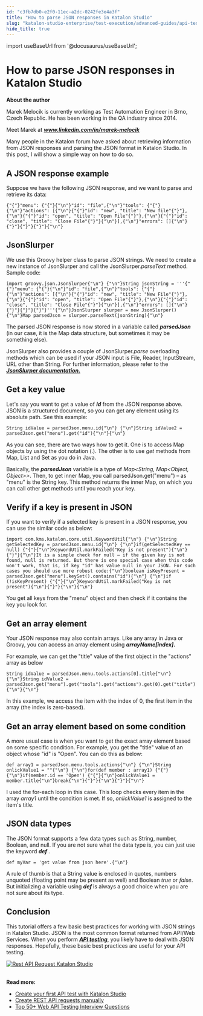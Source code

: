 ```yaml
---
id: "c3fb7db0-e2f0-11ec-a2dc-0242fe3e4a3f"
title: "How to parse JSON responses in Katalon Studio"
slug: "katalon-studio-enterprise/test-execution/advanced-guides/api-testing/how-to-parse-json-responses-in-katalon-studio"
hide_title: true
---
```

import useBaseUrl from '@docusaurus/useBaseUrl';


# <a id="id" class="anchor_top_offset"/><a id="ariaid-title1" class="anchor_top_offset"/>How to parse JSON responses in Katalon Studio

<p xmlns="http://www.w3.org/1999/xhtml" className="p">   <strong className="ph b">About the author</strong> </p> 
<p xmlns="http://www.w3.org/1999/xhtml" className="p">Marek Melocik is currently working as Test Automation Engineer   in Brno, Czech Republic. He has been working in the QA industry   since 2014.</p> 
<p xmlns="http://www.w3.org/1999/xhtml" className="p">Meet Marek at  <strong className="ph b"><em className="ph i"><a className="xref j-external-link" href="https://www.linkedin.com/in/marek-melocik/" target="_blank">www.linkedin.com/in/marek-melocik</a>     </em>   </strong> </p> 
<p xmlns="http://www.w3.org/1999/xhtml" className="p">Many people in the Katalon forum have asked about retrieving information   from JSON responses and parsing the JSON format in Katalon Studio.   In this post, I will show a simple way on how to do so.</p> 

## <a id="id_1" class="anchor_top_offset"/>A JSON response example

<p xmlns="http://www.w3.org/1999/xhtml" className="p">Suppose we have the following JSON response, and we want to   parse and retrieve its data:</p> 
<pre xmlns="http://www.w3.org/1999/xhtml" className="pre codeblock"><code>{"{"}"menu": {"{"}{"\n"}"id": "file",{"\n"}"tools": {"{"}{"\n"}"actions": [{"\n"}{"{"}"id": "new", "title": "New file"{"}"},{"\n"}{"{"}"id": "open", "title": "Open File"{"}"},{"\n"}{"{"}"id": "close", "title": "Close File"{"}"}{"\n"}],{"\n"}"errors": []{"\n"}{"}"}{"}"}{"}"}{"\n"}</code></pre> 

## <a id="id_2" class="anchor_top_offset"/>JsonSlurper

<p xmlns="http://www.w3.org/1999/xhtml" className="p">We use this Groovy helper class to parse JSON strings. We need   to create a new instance of JsonSlurper and call the   JsonSlurper.<em className="ph i">parseText</em> method. Sample code:</p> 
<pre xmlns="http://www.w3.org/1999/xhtml" className="pre codeblock"><code>import groovy.json.JsonSlurper{"\n"} {"\n"}String jsonString = '''{"{"}"menu": {"{"}{"\n"}"id": "file",{"\n"}"tools": {"{"}{"\n"}"actions": [{"\n"}{"{"}"id": "new", "title": "New File"{"}"},{"\n"}{"{"}"id": "open", "title": "Open File"{"}"},{"\n"}{"{"}"id": "close", "title": "Close File"{"}"}{"\n"}],{"\n"}"errors": []{"\n"}{"}"}{"}"}{"}"}'''{"\n"}JsonSlurper slurper = new JsonSlurper(){"\n"}Map parsedJson = slurper.parseText(jsonString){"\n"}</code></pre> 
<p xmlns="http://www.w3.org/1999/xhtml" className="p">The parsed JSON response is now stored in a variable called   <em className="ph i">     <strong className="ph b">parsedJson</strong>   </em> (in our case, it is the Map   data structure, but sometimes it may be something else).</p> 
<p xmlns="http://www.w3.org/1999/xhtml" className="p">JsonSlurper also provides a couple of JsonSlurper.<em className="ph i">parse</em>   overloading methods which can be used if your JSON input is File,   Reader, InputStream, URL other than String. For further   information, please refer to the<a className="xref j-external-link" href="http://docs.groovy-lang.org/next/html/gapi/groovy/json/JsonSlurper.html" target="_blank">     <strong className="ph b"><em className="ph i">JsonSlurper         documentation.</em></strong></a></p> 

## <a id="id_3" class="anchor_top_offset"/>Get a key value

<p xmlns="http://www.w3.org/1999/xhtml" className="p">Let's say you want to get a value of   <em className="ph i">     <strong className="ph b">id</strong>   </em> from the JSON response above. JSON is   a structured document, so you can get any element using its   absolute path. See this example:</p> 
<pre xmlns="http://www.w3.org/1999/xhtml" className="pre codeblock"><code>String idValue = parsedJson.menu.id{"\n"} {"\n"}String idValue2 = parsedJson.get("menu").get("id"){"\n"}{"\n"}</code></pre> 
<p xmlns="http://www.w3.org/1999/xhtml" className="p">As you can see,  there are two ways how to get it. One is   to access Map objects by using the dot notation (.). The other is   to use <em className="ph i">get</em> methods from Map, List and Set as you do in   Java.</p> 
<p xmlns="http://www.w3.org/1999/xhtml" className="p">Basically, the <em className="ph i">     <strong className="ph b">parsedJson</strong>   </em> variable is   a type of <em className="ph i">Map&lt;String, Map&lt;Object, Object&gt;&gt;</em>. Then, to get inner Map, you call   parsedJson.get("menu") – as "menu" is the String key.   This method returns the inner Map, on which you can call other get   methods until you reach your key.</p> 
    

## <a id="id_4" class="anchor_top_offset"/>Verify if a key is present in JSON

    
      
<p xmlns="http://www.w3.org/1999/xhtml" className="p">If you want to verify if a selected key is present in a JSON   response, you can use the similar code as below:</p> 
              
<pre xmlns="http://www.w3.org/1999/xhtml" className="pre codeblock"><code>import com.kms.katalon.core.util.KeywordUtil{"\n"} {"\n"}String getSelectedKey = parsedJson.menu.id{"\n"} {"\n"}if(getSelectedKey == null) {"{"}{"\n"}KeywordUtil.markFailed("Key is not present"){"\n"}{"}"}{"\n"}It is a simple check for null – if the given key is not found, null is returned. But there is one special case when this code won't work, that is, if key "id" has value null in your JSON. For such cases you should use more robust code:{"\n"}boolean isKeyPresent = parsedJson.get("menu").keySet().contains("id"){"\n"} {"\n"}if (!isKeyPresent) {"{"}{"\n"}KeywordUtil.markFailed("Key is not present"){"\n"}{"}"}{"\n"}{"\n"}</code></pre> 
            
<p xmlns="http://www.w3.org/1999/xhtml" className="p">You get all keys from the "menu" object and then check if it   contains the key you look for.</p> 
    
  
    

## <a id="id_5" class="anchor_top_offset"/>Get an array element

    
      
<p xmlns="http://www.w3.org/1999/xhtml" className="p">Your JSON response may also contain arrays. Like any array in   Java or Groovy, you can access an array element using   <strong className="ph b">     <em className="ph i">arrayName[index]</em>.</strong> </p> 
      
<p xmlns="http://www.w3.org/1999/xhtml" className="p">For example, we can get the "title" value of the first object in   the "actions" array as below</p> 
              
<pre xmlns="http://www.w3.org/1999/xhtml" className="pre codeblock"><code>String idValue = parsedJson.menu.tools.actions[0].title{"\n"} {"\n"}String idValue2 = parsedJson.get("menu").get("tools").get("actions").get(0).get("title"){"\n"}{"\n"}</code></pre> 
            
<p xmlns="http://www.w3.org/1999/xhtml" className="p">In this example, we access the item with the index of 0, the   first item in the array (the index is zero-based).</p> 
    
  

## <a id="id_6" class="anchor_top_offset"/>Get an array element based on some condition

<p xmlns="http://www.w3.org/1999/xhtml" className="p">A more usual case is when you want to get the exact array   element based on some specific condition. For example, you get the   "title" value of an object whose "id" is "Open". You can do this as   below:</p> 
<pre xmlns="http://www.w3.org/1999/xhtml" className="pre codeblock"><code>def array1 = parsedJson.menu.tools.actions{"\n"} {"\n"}String onlickValue1 = ""{"\n"} {"\n"}for(def member : array1) {"{"}{"\n"}if(member.id == 'Open') {"{"}{"\n"}onlickValue1 = member.title{"\n"}break{"\n"}{"}"}{"\n"}{"}"}{"\n"}</code></pre> 
<p xmlns="http://www.w3.org/1999/xhtml" className="p">I used the for-each loop in this case. This loop checks every   item in the array <em className="ph i">array1</em> until the condition is met. If   so, <em className="ph i">onlickValue1</em> is assigned to the item's title.</p> 

## <a id="id_7" class="anchor_top_offset"/>JSON data types

<p xmlns="http://www.w3.org/1999/xhtml" className="p">The JSON format supports a few data types such as String,   number, Boolean, and null. If you are not sure what the data type   is, you can just use the keyword <strong className="ph b">     <em className="ph i">def</em>   </strong>. </p> 
<pre xmlns="http://www.w3.org/1999/xhtml" className="pre codeblock"><code>def myVar = 'get value from json here'.{"\n"}</code></pre> 
<p xmlns="http://www.w3.org/1999/xhtml" className="p">A rule of thumb is that a String value is enclosed in quotes,   numbers unquoted (floating point may be present as well) and   Boolean <em className="ph i">true</em> or <em className="ph i">false</em>. But initializing a   variable using <strong className="ph b">     <em className="ph i">def</em>   </strong> is always a good   choice when you are not sure about its type.</p> 

## <a id="id_8" class="anchor_top_offset"/>Conclusion

<p xmlns="http://www.w3.org/1999/xhtml" className="p">This tutorial offers a few basic best practices for working with   JSON strings in Katalon Studio. JSON is the most common format   returned from API/Web Services. When you perform <a className="xref j-external-link" href="http:///katalon-studio/tutorials/introduction-api-testing/" target="_blank"><strong className="ph b"><em className="ph i">API         testing</em></strong></a>, you likely have to deal with JSON   responses. Hopefully, these basic best practices are useful for   your API testing.</p> 
<p xmlns="http://www.w3.org/1999/xhtml" className="p">   <a className="xref j-external-link" href="https://www.katalon.com/download" target="_blank">     <img className="image" src={useBaseUrl("https://github.com/katalon-studio/docs-images/raw/master/katalon-studio/tutorials/parse_json_responses/api-testing-interview-question-1024x101.png")} alt="Rest API Request Katalon Studio" /><br /><br />   </a> </p> 
<p xmlns="http://www.w3.org/1999/xhtml" className="p">   <strong className="ph b">Read more:</strong> </p> 
<ul xmlns="http://www.w3.org/1999/xhtml" className="ul"><li className="li">     <a className="xref" href="/docs/katalon-studio-enterprise/test-design/web-services-test-design/create-your-first-api-test-with-katalon-studio">Create       your first API test with Katalon Studio</a>   </li><li className="li">     <a className="xref" href="/docs/katalon-studio-enterprise/test-design/web-services-test-design/create-rest-api-requests-manually">Create       REST API requests manually</a>   </li><li className="li">     <a className="xref j-external-link" href="https://katalon.com/resources-center/blog/web-api-testing-interview-questions" target="_blank">Top       50+ Web API Testing Interview Questions</a>   </li></ul> 

